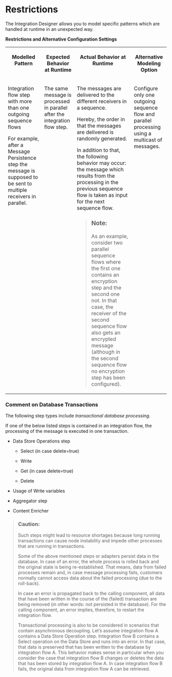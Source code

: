 <!-- loiof2dc33aec94f4996b2d2c07d9831596b -->

# Restrictions

The Integration Designer allows you to model specific patterns which are handled at runtime in an unexpected way.



**Restrictions and Alternative Configuration Settings**


<table>
<tr>
<th valign="top">

Modelled Pattern



</th>
<th valign="top">

Expected Behavior at Runtime



</th>
<th valign="top">

Actual Behavior at Runtime



</th>
<th valign="top">

Alternative Modeling Option



</th>
</tr>
<tr>
<td valign="top">

Integration flow step with more than one outgoing sequence flows

For example, after a Message Persistence step the message is supposed to be sent to multiple receivers in parallel.



</td>
<td valign="top">

The same message is processed in parallel after the integration flow step.



</td>
<td valign="top">

The messages are delivered to the different receivers in a sequence.

Hereby, the order in that the messages are delivered is randomly generated.

In addition to that, the following behavior may occur: the message which results from the processing in the previous sequence flow is taken as input for the next sequence flow.

> ### Note:  
> As an example, consider two parallel sequence flows where the first one contains an encryption step and the second one not. In that case, the receiver of the second sequence flow also gets an encrypted message \(although in the second sequence flow no encryption step has been configured\).



</td>
<td valign="top">

Configure only one outgoing sequence flow and parallel processing using a multicast of messages.



</td>
</tr>
</table>



### Comment on Database Transactions

The following step types include *transactional database processing*.

If one of the below listed steps is contained in an integration flow, the processing of the message is executed in one transaction.

-   Data Store Operations step

    -   Select \(in case delete=true\)

    -   Write

    -   Get \(in case delete=true\)

    -   Delete


-   Usage of Write variables

-   Aggregator step

-   Content Enricher


> ### Caution:  
> Such steps might lead to resource shortages because long running transactions can cause node instability and impede other processes that are running in transactions.
> 
> Some of the above mentioned steps or adapters persist data in the database. In case of an error, the whole process is rolled back and the original state is being re-established. That means, data from failed processes remain and, in case message processing fails, customers normally cannot access data about the failed processing \(due to the roll-back\).
> 
> In case an error is propagated back to the calling component, all data that have been written in the course of the \(failed\) transaction are being removed \(in other words: not persisted in the database\). For the calling component, an error implies, therefore, to restart the integration flow.
> 
> Transactional processing is also to be considered in scenarios that contain asynchronous decoupling. Let’s assume integration flow A contains a Data Store Operation step. Integration flow B contains a Select operation on the Data Store and runs into an error. In that case, that data is preserved that has been written to the database by integration flow A. This behavior makes sense in particular when you consider the case that integration flow B changes or deletes the data that has been stored by integration flow A. In case integration flow B fails, the original data from integration flow A can be retrieved.

